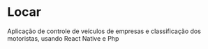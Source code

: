 # Locar
Aplicação de controle de veículos de empresas e classificação dos motoristas, usando React Native e Php
